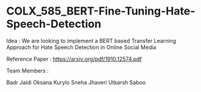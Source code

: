 # COLX_585_BERT-Fine-Tuning-Hate-Speech-Detection

Idea : We are looking to implement a BERT based Transfer Learning Approach for Hate Speech Detection in Online Social Media

Reference Paper : https://arxiv.org/pdf/1910.12574.pdf

Team Members :

Badr Jaidi
Oksana Kurylo
Sneha Jhaveri
Utkarsh Saboo
